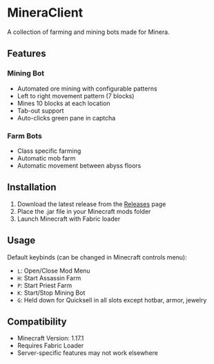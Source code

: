 # MineraClient

A collection of farming and mining bots made for Minera.

## Features

### Mining Bot
- Automated ore mining with configurable patterns
- Left to right movement pattern (7 blocks)
- Mines 10 blocks at each location
- Tab-out support
- Auto-clicks green pane in captcha

### Farm Bots
- Class specific farming
- Automatic mob farm
- Automatic movement between abyss floors


## Installation
1. Download the latest release from the [Releases](../../releases) page
2. Place the .jar file in your Minecraft mods folder
3. Launch Minecraft with Fabric loader

## Usage
Default keybinds (can be changed in Minecraft controls menu):
- `L`: Open/Close Mod Menu
- `H`: Start Assassin Farm
- `P`: Start Priest Farm
- `K`: Start/Stop Mining Bot
- `G`: Held down for Quicksell in all slots except hotbar, armor, jewelry

## Compatibility
- Minecraft Version: 1.17.1
- Requires Fabric Loader
- Server-specific features may not work elsewhere

